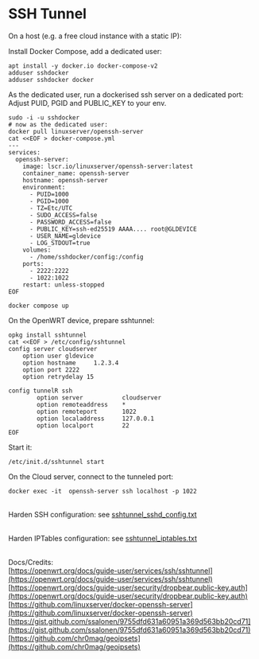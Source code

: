 SSH Tunnel
==========

On a host (e.g. a free cloud instance with a static IP):

Install Docker Compose, add a dedicated user:

    apt install -y docker.io docker-compose-v2
    adduser sshdocker
    adduser sshdocker docker
    

As the dedicated user, run a dockerised ssh server on a dedicated port:
Adjust PUID, PGID and PUBLIC_KEY to your env.

    sudo -i -u sshdocker
    # now as the dedicated user:
    docker pull linuxserver/openssh-server
    cat <<EOF > docker-compose.yml
    ---
    services:
      openssh-server:
        image: lscr.io/linuxserver/openssh-server:latest
        container_name: openssh-server
        hostname: openssh-server
        environment:
          - PUID=1000
          - PGID=1000
          - TZ=Etc/UTC
          - SUDO_ACCESS=false
          - PASSWORD_ACCESS=false
          - PUBLIC_KEY=ssh-ed25519 AAAA.... root@GLDEVICE
          - USER_NAME=gldevice
          - LOG_STDOUT=true
        volumes:
          - /home/sshdocker/config:/config
        ports:
          - 2222:2222
          - 1022:1022
        restart: unless-stopped
    EOF

    docker compose up


On the OpenWRT device, prepare sshtunnel:

    opkg install sshtunnel
    cat <<EOF > /etc/config/sshtunnel
    config server cloudserver
        option user gldevice
        option hostname     1.2.3.4
        option port 2222
        option retrydelay 15
    
    config tunnelR ssh
            option server           cloudserver
            option remoteaddress    *
            option remoteport       1022
            option localaddress     127.0.0.1
            option localport        22
    EOF

Start it:

    /etc/init.d/sshtunnel start

On the Cloud server, connect to the tunneled port:

    docker exec -it  openssh-server ssh localhost -p 1022

\
Harden SSH configuration: see [sshtunnel_sshd_config.txt](./sshtunnel_sshd_config.txt)

\
Harden IPTables configuration: see [sshtunnel_iptables.txt](./sshtunnel_iptables.txt)

\
Docs/Credits:
\
[https://openwrt.org/docs/guide-user/services/ssh/sshtunnel](https://openwrt.org/docs/guide-user/services/ssh/sshtunnel)
\
[https://openwrt.org/docs/guide-user/security/dropbear.public-key.auth](https://openwrt.org/docs/guide-user/security/dropbear.public-key.auth)
\
[https://github.com/linuxserver/docker-openssh-server](https://github.com/linuxserver/docker-openssh-server)
\
[https://gist.github.com/ssalonen/9755dfd631a60951a369d563bb20cd71](https://gist.github.com/ssalonen/9755dfd631a60951a369d563bb20cd71)
\
[https://github.com/chr0mag/geoipsets](https://github.com/chr0mag/geoipsets)
